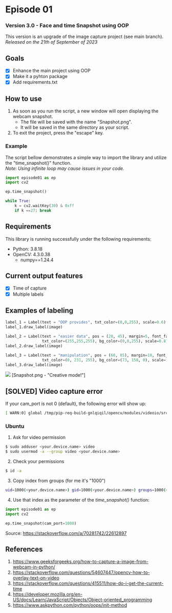 # Episode 01
### Version 3.0 - Face and time Snapshot using OOP
This version is an upgrade of the image capture project (see main branch).<br/>
_Released on the 21th of September of 2023_ <br/>

## Goals
- [x] Enhance the main project using OOP
- [x] Make it a pyhton package
- [x] Add requirements.txt

## How to use
1. As soon as you run the script, a new window will open displaying the webcam snapshot.
   - The file will be saved with the name "Snapshot.png".
   - It will be saved in the same directory as your script.
2. To exit the project, press the "escape" key.

### Example
The script bellow demonstrates a simple way to import the library and utilize the "time_snapshot()" function. <br/>
_Note: Using infinite loop may cause issues in your code._

``` python
import episode01 as ep
import cv2

ep.time_snapshot()

while True:
    k = cv2.waitKey(30) & 0xff
    if k ==27: break
```


## Requirements
 This library is running successfully under the following requirements:
- Python: 3.8.18
- OpenCV: 4.3.0.38
  - numpy==1.24.4

## Current output features
- [x] Time of capture <br/>
- [x] Multiple labels <br/>

## Examples of labeling
``` python 
label_1 = Label(text = "OOP provides", txt_color=(0,0,255), scale=0.6)
label_1.draw_label(image)

label_2 = Label(text = "easier data", pos = (20, 45), margin=5, font_face=cv2.FONT_HERSHEY_TRIPLEX,
                txt_color=(255,255,255), bg_color=(0,0,255), scale=0.8)
label_2.draw_label(image)

label_3 = Label(text = "manipulation", pos = (60, 85), margin=10, font_face=cv2.FONT_HERSHEY_SCRIPT_COMPLEX,
                txt_color=(0, 231, 255), bg_color=(73, 158, 0), scale=1)
label_3.draw_label(image)
```
<img src = "https://github.com/rafa2ms/episodes/blob/oop_scratch/Snapshot.png?raw=true" />
[Snapshot.png - "Creative mode!"]

## [SOLVED] Video capture error 
If your cam_port is not 0 (default), the following error will show up:
``` bash
[ WARN:0] global /tmp/pip-req-build-gnlqiqil/opencv/modules/videoio/src/cap_v4l.cpp (893) open VIDEOIO(V4L2:/dev/video0): can't open camera by index
```

### Ubuntu
1. Ask for video permission
``` bash
$ sudo adduser <your.device.name> video
$ sudo usermod -a --group video <your.device.name>
```

2. Check your permissions
``` bash
$ id -a
```

3. Copy index from groups (for me it's "1000")
``` bash
uid=1000(<your.device.name>) gid=1000(<your.device.name>) groups=1000(<your.device.name>) ...
```

4. Use that index as the parameter of the _time_snapshot()_ function:
``` python
import episode01 as ep
import cv2

ep.time_snapshot(cam_port=1000)
```
Source: https://stackoverflow.com/a/70281742/22612897

## References
1. https://www.geeksforgeeks.org/how-to-capture-a-image-from-webcam-in-python/
2. https://stackoverflow.com/questions/54607447/opencv-how-to-overlay-text-on-video
3. https://stackoverflow.com/questions/415511/how-do-i-get-the-current-time
4. https://developer.mozilla.org/en-US/docs/Learn/JavaScript/Objects/Object-oriented_programming
5. https://www.askpython.com/python/oops/init-method

